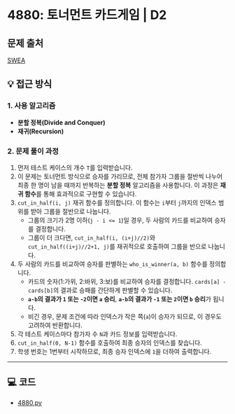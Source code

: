 # 4880: 토너먼트 카드게임 | D2

## 문제 출처
[SWEA](https://swexpertacademy.com/main/talk/solvingClub/problemView.do?solveclubId=AZgvQCv6GNXHBIT9&contestProbId=AWTQgnH6Qq4DFAVT&probBoxId=AZgvQCv6GNbHBIT9&type=PROBLEM&problemBoxTitle=7%EC%9B%94&problemBoxCnt=19)

## 💡 접근 방식

### 1. 사용 알고리즘
* **분할 정복(Divide and Conquer)**
* **재귀(Recursion)**

### 2. 문제 풀이 과정
1.  먼저 테스트 케이스의 개수 `T`를 입력받습니다.
2.  이 문제는 토너먼트 방식으로 승자를 가리므로, 전체 참가자 그룹을 절반씩 나누어 최종 한 명이 남을 때까지 반복하는 **분할 정복** 알고리즘을 사용합니다. 이 과정은 **재귀 함수**를 통해 효과적으로 구현할 수 있습니다.
3.  `cut_in_half(i, j)` 재귀 함수를 정의합니다. 이 함수는 `i`부터 `j`까지의 인덱스 범위를 받아 그룹을 절반으로 나눕니다.
    * 그룹의 크기가 2명 이하(`j - i <= 1`)일 경우, 두 사람의 카드를 비교하여 승자를 결정합니다.
    * 그룹이 더 크다면, `cut_in_half(i, (i+j)//2)`와 `cut_in_half((i+j)//2+1, j)`를 재귀적으로 호출하여 그룹을 반으로 나눕니다.
4.  두 사람의 카드를 비교하여 승자를 판별하는 `who_is_winner(a, b)` 함수를 정의합니다.
    * 카드의 숫자(1:가위, 2:바위, 3:보)를 비교하여 승자를 결정합니다. `cards[a] - cards[b]`의 결과로 승패를 간단하게 판별할 수 있습니다.
    * **`a-b`의 결과가 `1` 또는 `-2`이면 `a` 승리**, **`a-b`의 결과가 `-1` 또는 `2`이면 `b` 승리**가 됩니다.
    * 비긴 경우, 문제 조건에 따라 인덱스가 작은 쪽(`a`)이 승자가 되므로, 이 경우도 고려하여 반환합니다.
5.  각 테스트 케이스마다 참가자 수 `N`과 카드 정보를 입력받습니다.
6.  `cut_in_half(0, N-1)` 함수를 호출하여 최종 승자의 인덱스를 찾습니다.
7.  학생 번호는 1번부터 시작하므로, 최종 승자 인덱스에 `1`을 더하여 출력합니다.

---

## 💻 코드
* [4880.py](4880.py)